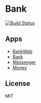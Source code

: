 # Bank

[![Build Status](https://travis-ci.org/wojtekmach/bank.svg?branch=master)](https://travis-ci.org/wojtekmach/bank)

## Apps

- [BankWeb](apps/bank_web)
- [Bank](apps/bank)
- [Messenger](apps/messenger)
- [Money](apps/money)

## License

MIT
